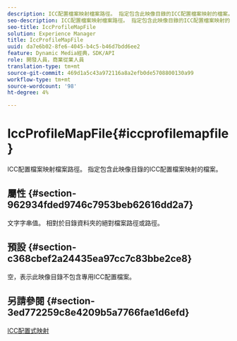 ```yaml
---
description: ICC配置檔案映射檔案路徑。 指定包含此映像目錄的ICC配置檔案映射的檔案。
seo-description: ICC配置檔案映射檔案路徑。 指定包含此映像目錄的ICC配置檔案映射的檔案。
seo-title: IccProfileMapFile
solution: Experience Manager
title: IccProfileMapFile
uuid: da7e6b02-8fe6-4045-b4c5-b46d7bdd6ee2
feature: Dynamic Media經典，SDK/API
role: 開發人員，商業從業人員
translation-type: tm+mt
source-git-commit: 469d1a5c43a972116a8a2efb0de5708800130a99
workflow-type: tm+mt
source-wordcount: '98'
ht-degree: 4%

---
```



# IccProfileMapFile{#iccprofilemapfile}

ICC配置檔案映射檔案路徑。 指定包含此映像目錄的ICC配置檔案映射的檔案。

## 屬性 {#section-962934fded9746c7953beb62616dd2a7}

文字字串值。 相對於目錄資料夾的絕對檔案路徑或路徑。

## 預設 {#section-c368cbef2a24435ea97cc7c83bbe2ce8}

空，表示此映像目錄不包含專用ICC配置檔案。

## 另請參閱 {#section-3ed772259c8e4209b5a7766fae1d6efd}

[ICC配置式映射](../../../../../is-api/image-catalog/image-serving-api-ref/c-image-catalog-reference/c-icc-profile-map-reference/c-icc-profile-map-reference.md#concept-57b9148ce55249cd825cb7ee19ed057c)
